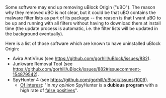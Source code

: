 Some software may end up removing uBlock Origin ("uBO"). The reason why they removed uBO is not clear, but it could be that uBO contains the malware filter lists as part of its package -- the reason is that I want uBO to be up and running with all filters without having to download them at install time (the update process is automatic, i.e. the filter lists will be updated in the background eventually).

Here is a list of those software which are known to have uninstalled uBlock Origin:

- Avira AntiVirus (see https://github.com/gorhill/uBlock/issues/882).
- Junkware Removal Tool (see https://github.com/gorhill/uBlock/issues/882#issuecomment-154879542).
- SpyHunter 4 (see https://github.com/gorhill/uBlock/issues/1009).
    - [Of interest](http://www.bleepingcomputer.com/forums/t/550005/spyhunter-vs-malwarebytes-vs-iobit/#entry3491488): "In _my opinion_ SpyHunter is a **dubious program** with a high rate of [false positives](https://www.mywot.com/en/scorecard/enigmasoftware.com)".
